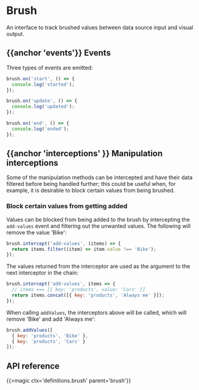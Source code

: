 # Brush

An interface to track brushed values between data source input and visual output.

## {{anchor 'events'}} Events

Three types of events are emitted:

```js
brush.on('start', () => {
  console.log('started');
});

brush.on('update', () => {
  console.log('updated');
});

brush.on('end', () => {
  console.log('ended');
});
```

## {{anchor 'interceptions' }} Manipulation interceptions

Some of the manipulation methods can be intercepted and have their data filtered before being handled further; this could be useful when, for example, it is desirable to block certain values from being brushed.

### Block certain values from getting added

Values can be blocked from being added to the brush by intercepting the `add-values` event and filtering out the unwanted values.
The following will remove the value 'Bike':

```js
brush.intercept('add-values', (items) => {
  return items.filter((item) => item.value !== 'Bike');
});
```

The values returned from the interceptor are used as the argument to the next interceptor in the chain:

```js
brush.intercept('add-values', items => {
  // items === [{ key: 'products', value: 'Cars' }]
  return items.concat([{ key: 'products', 'Always me' }]);
});
```

When calling `addValues`, the interceptors above will be called, which will remove 'Bike' and add 'Always me':

```js
brush.addValues([
  { key: 'products', 'Bike' },
  { key: 'products', 'Cars' }
]);
```

## API reference

{{>magic ctx='definitions.brush' parent='brush'}}
